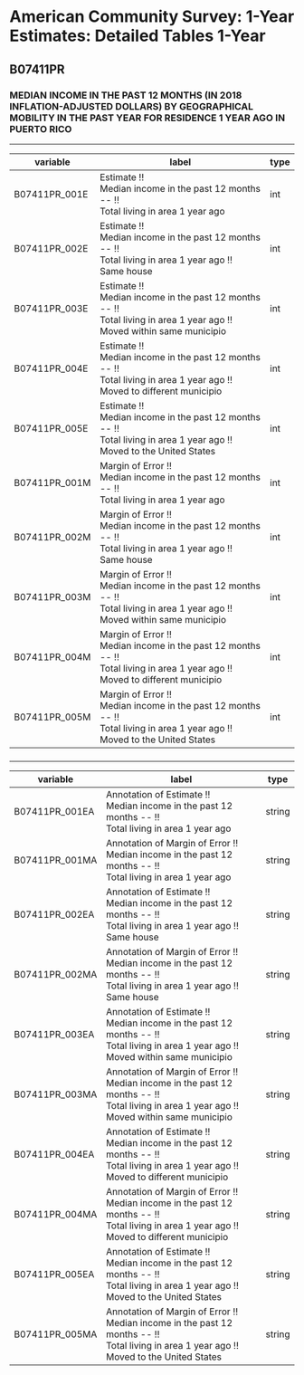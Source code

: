 # American Community Survey: 1-Year Estimates: Detailed Tables 1-Year

## B07411PR

### MEDIAN INCOME IN THE PAST 12 MONTHS (IN 2018 INFLATION-ADJUSTED DOLLARS) BY GEOGRAPHICAL MOBILITY IN THE PAST YEAR FOR RESIDENCE 1 YEAR AGO IN PUERTO RICO

___

| variable | label | type |
| ----- | ----- | ----- |
| B07411PR_001E | Estimate !!<br>Median income in the past 12 months -- !!<br>Total living in area 1 year ago | int |
| B07411PR_002E | Estimate !!<br>Median income in the past 12 months -- !!<br>Total living in area 1 year ago !!<br>Same house | int |
| B07411PR_003E | Estimate !!<br>Median income in the past 12 months -- !!<br>Total living in area 1 year ago !!<br>Moved within same municipio | int |
| B07411PR_004E | Estimate !!<br>Median income in the past 12 months -- !!<br>Total living in area 1 year ago !!<br>Moved to different municipio | int |
| B07411PR_005E | Estimate !!<br>Median income in the past 12 months -- !!<br>Total living in area 1 year ago !!<br>Moved to the United States | int |
| B07411PR_001M | Margin of Error !!<br>Median income in the past 12 months -- !!<br>Total living in area 1 year ago | int |
| B07411PR_002M | Margin of Error !!<br>Median income in the past 12 months -- !!<br>Total living in area 1 year ago !!<br>Same house | int |
| B07411PR_003M | Margin of Error !!<br>Median income in the past 12 months -- !!<br>Total living in area 1 year ago !!<br>Moved within same municipio | int |
| B07411PR_004M | Margin of Error !!<br>Median income in the past 12 months -- !!<br>Total living in area 1 year ago !!<br>Moved to different municipio | int |
| B07411PR_005M | Margin of Error !!<br>Median income in the past 12 months -- !!<br>Total living in area 1 year ago !!<br>Moved to the United States | int |
### 

___

| variable | label | type |
| ----- | ----- | ----- |
| B07411PR_001EA | Annotation of Estimate !!<br>Median income in the past 12 months -- !!<br>Total living in area 1 year ago | string |
| B07411PR_001MA | Annotation of Margin of Error !!<br>Median income in the past 12 months -- !!<br>Total living in area 1 year ago | string |
| B07411PR_002EA | Annotation of Estimate !!<br>Median income in the past 12 months -- !!<br>Total living in area 1 year ago !!<br>Same house | string |
| B07411PR_002MA | Annotation of Margin of Error !!<br>Median income in the past 12 months -- !!<br>Total living in area 1 year ago !!<br>Same house | string |
| B07411PR_003EA | Annotation of Estimate !!<br>Median income in the past 12 months -- !!<br>Total living in area 1 year ago !!<br>Moved within same municipio | string |
| B07411PR_003MA | Annotation of Margin of Error !!<br>Median income in the past 12 months -- !!<br>Total living in area 1 year ago !!<br>Moved within same municipio | string |
| B07411PR_004EA | Annotation of Estimate !!<br>Median income in the past 12 months -- !!<br>Total living in area 1 year ago !!<br>Moved to different municipio | string |
| B07411PR_004MA | Annotation of Margin of Error !!<br>Median income in the past 12 months -- !!<br>Total living in area 1 year ago !!<br>Moved to different municipio | string |
| B07411PR_005EA | Annotation of Estimate !!<br>Median income in the past 12 months -- !!<br>Total living in area 1 year ago !!<br>Moved to the United States | string |
| B07411PR_005MA | Annotation of Margin of Error !!<br>Median income in the past 12 months -- !!<br>Total living in area 1 year ago !!<br>Moved to the United States | string |

